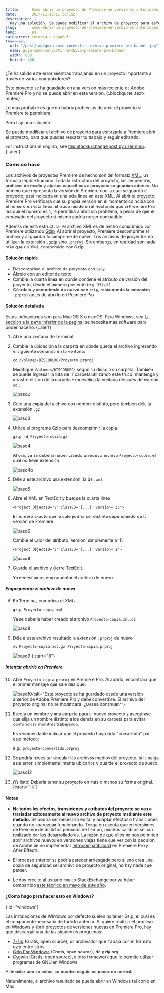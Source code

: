 ```yaml
---
title:      Como abrir un proyecto de Premiere en versiones anteriores sin problema
date:       2017-11-15T11:36:19Z
description: |
  Hay una solución. Se puede modificar el archivo de proyecto para esforzarle a Premiere abrir el proyecto, para que puedas rescatar tu trabajo y seguir editando.
slug:       como-abrir-un-proyecto-de-premiere-en-versiones-anteriores-sin-problema
lang:       es
categories: tutorials español
thumbnail:  
  url: "/post/img/guia-como-convertir-archivo-premiere-pro-banner.jpg"
  name: guia-como-convertir-archivo-premiere-pro-banner
  width: 853
  height: 480
---
```


¿Te ha salido este error mientras trabajando en un proyecto importante a través de varios computadores?

Este proyecto se ha guardado en una version más reciente de Adobe Premiere Pro y no se puede abrir en esta versión.
{:.blockquote .text-muted}

Lo más probable es que no habría problemas de abrir el proyecto si Premiere te permitiera.

Pero hay una solución.

Se puede modificar el archivo de proyecto para esforzarle a Premiere abrir el proyecto, para que puedas rescatar tu trabajo y seguir editando.

For instructions in English, see [this StackExchange post by user nmu](https://video.stackexchange.com/questions/3804/how-do-i-downgrade-an-adobe-premiere-pro-project-file-to-open-in-older-version#answer-21635).
{:.alert}

### Como se hace

Los archivos de proyectos Premiere de hecho son del formato [XML](https://es.wikipedia.org/wiki/XML), un formato legible humano. Toda la estructura del proyecto, las secuencias, archivos de medio y ajustes especificas al proyecto se guardan adentro. Un número que representa la versión de Premiere con la cual se guardó el proyecto, está indicada en una sola linea en este XML. Al abrir el proyecto, Premiere Pro verificará que su propia versión en el momento coincida con el número en esta linea. El truco reside en el hecho de que si Premiere Pro lea que el numero es `1`, le permitirá a abrir sin problema, a pesar de que el *contenido* del proyecto si mismo podría no ser compatible.

Además de esta estructura, el archivo XML es de hecho comprimido por Premiere utilizando [Gzip](https://es.wikipedia.org/wiki/Gzip). Al abrir el proyecto, Premiere descomprime el archivo y al guardar lo comprime de nuevo. Los archivos de proyectos no utilizan la extensión `.gzip` sino `.prproj`. Sin embargo, en realidad son nada más que un XML comprimido con Gzip.

#### Solución rápida

* Descomprima el archivo de proyecto con `gzip`
* Ábrelo con un editor de texto
* Cambie la cuarta linea en donde contiene el atributo de versión del proyecto, desde el numero presente (e.g. `33`) al `1`
* Gúardelo y comprímalo de nuevo con `gzip`, restaurando la extensión `.prproj` antes de abrirlo en Premiere Pro

#### Solución detallada

Estas indicaciones son para Mac OS X o macOS. Para Windows, vea [la sección a la parte inferior de la página](#windows): se necesita más software para poder hacerlo.
{:.alert}

1. Abre una ventana de Terminal

2. Cambie la ubicación a la carpeta en dónde queda el archivo ingresando el siguiente comando en la ventana:

    `cd /Volumes/DISCODURO/Proyecto.prproj`

    Modifique `/Volumes/DISCODURO/` según su disco o su carpeta. También se puede ingresar la ruta de la carpeta utilizando este truco: mantenga y arrastre el ícon de la carpeta y muévelo a la ventana después de escribir `cd `.

    ![paso2](/post/img/guia-como-convertir-archivo-premiere-pro-sebreategui-10.png)

3. Cree una copia del archivo con nombre distinto, pero también déle la extensión `.gz`

    ![paso3](/post/img/guia-como-convertir-archivo-premiere-pro-sebreategui-1.png)

4. Utilice el programa Gzip para descomprimir la copia

    `gzip -d Proyecto-copia.gz`

    ![paso4](/post/img/guia-como-convertir-archivo-premiere-pro-sebreategui-2.png)

    Ahora, ya se debería haber creado un nuevo archivo `Proyecto-copia`, el cual *no* tiene extensión.

    ![paso4b](/post/img/guia-como-convertir-archivo-premiere-pro-sebreategui-11.png)

5. Déle a este archivo una extensión, la de `.xml`

    ![paso5](/post/img/guia-como-convertir-archivo-premiere-pro-sebreategui-3.png)

6. Abre el XML en TextEdit y busque la cuarta linea

    `<Project ObjectID='1' ClassID='[...]' Version='33'>`

    El numero exacto que le sale podría ser distinto dependiendo de la versión de Premiere.

    ![paso6](/post/img/guia-como-convertir-archivo-premiere-pro-sebreategui-4.png)

      Cambie el valor del atributo ‘Version’ simplemente a ‘1’:

    `<Project ObjectID='1' ClassID='[...]' Version='1'>`

    ![paso6](/post/img/guia-como-convertir-archivo-premiere-pro-sebreategui-5.png)

7. Guarde el archivo y cierre TextEdit.

    Ya necesitamos empaqueatar el archivo de nuevo.

##### Empaqueatar el archivo de nuevo

8. En Terminal, comprima el XML:

    `gzip Proyecto-copia.xml`

    Ya se debería haber creado el archivo `Proyecto-copia.xml.gz`

    ![paso8](/post/img/guia-como-convertir-archivo-premiere-pro-sebreategui-12.png)

9. Déle a este archivo resultado la extensión `.prproj` de nuevo

    `mv Proyecto-copia.xml.gz Proyecto-copia.prproj`

    ![paso9](/post/img/guia-como-convertir-archivo-premiere-pro-sebreategui-7.png)
{:start="8"}

##### Intentar abrirlo en Premiere

10. Abre `Proyecto-copia.prproj` en Premiere Pro. Al abrirlo, encontrará que el primer mensaje que sale dirá que:

    ![paso10](/post/img/guia-como-convertir-archivo-premiere-pro-sebreategui-8.png){:alt="Este proyecto se ha guardado desde una versión anterior de Adobe Premiere Pro y debe convertirse. El archivo del proyecto original no se modificará. ¿Desea continuar?"}

11. Escoja un nombre y una carpeta para el nuevo proyecto y asegúrase que elija un nombre distinto a los demás en su carpeta para evitar confundirse mientras trabajando.

    Es recomendable indicar que el proyecto haya sido "convertido" por este método:

    e.g.: `proyecto-convertido.prproj`

12. Se podría necesitar vincular los archivos medios del proyecto, si le salga este error, simplemente intente ubicarlos y guarde el proyecto de nuevo.

    ![paso12](/post/img/guia-como-convertir-archivo-premiere-pro-sebreategui-9.png)

13. ¡Ya listo! Debería tener su proyecto en más o menos su forma original.
{:start="10"}

#### Notas

* **No todos los efectos, transiciones y atributos del proyecto se van a trasladar exitosamente al nuevo archivo de proyecto mediante este método.** Se podría ser necesario editar y adaptar efectos o transiciones cuando no aparezcan funcionando. Tenga en cuenta que en versiones de Premiere de distintos periodos de tiempo, muchos cambios se han realizado por los desarrolladores. La razón de que ellos no nos permiten abrir archivos nuevos en versiones viejas tiene que ver con la decisión de Adobe de no implementar [retrocompatibilidad](https://es.wikipedia.org/wiki/Retrocompatibilidad) en Premiere Pro y After Effects.

* El proceso anterior se podría parecer arriesgado pero si uno crea una copia de seguridad del archivo de proyecto original, no hay nada que perder.

* Le doy crédito al usuario `nmu` en StackExchange por ya haber compartido [este técnico en mayo de este año](https://video.stackexchange.com/questions/3804/how-do-i-downgrade-an-adobe-premiere-pro-project-file-to-open-in-older-version).

#### ¿Como hago para hacer esto en Windows?
{:id="windows"}

Las instalaciones de Windows por defecto suelen no tener Gzip, el cual es el componente necesario de todo lo anterior. Si quiere realizar el proceso en Windows y abrir proyectos de versiones nuevas en Premiere Pro, hay que descargar una de las siguientes programas:

* [7-Zip](http://www.7-zip.org) (Gratis, open source), un archivador que trabaja con el formato gzip entre otros
* [Gzip For Windows](http://gnuwin32.sourceforge.net/packages/gzip.htm) (Gratis, open source), de gzip.org
* [Cygwin](http://www.cygwin.com)  (Gratis, open source), u otro framework que le permite utilizar programas de GNU en Windows

Al instalar una de estas, se pueden seguir los pasos de normal.

Naturalmente, el archivo resultado se puede abrir en Windows tal como en Mac.
